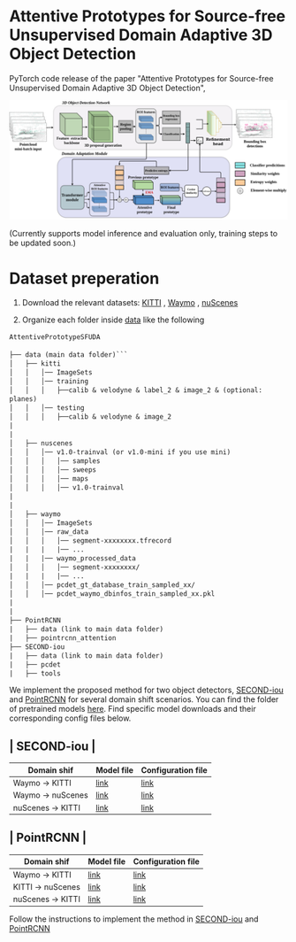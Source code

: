 # Attentive Prototypes for Source-free Unsupervised Domain Adaptive 3D Object Detection

PyTorch code release of the paper "Attentive Prototypes for Source-free Unsupervised Domain Adaptive 3D Object Detection",

![image](/imgs/main_final_2.drawio.jpg)


(Currently supports model inference and evaluation only, training steps to be updated soon.)


# Dataset preperation

1. Download the relevant datasets: [KITTI](http://www.cvlibs.net/datasets/kitti/eval_object.php?obj_benchmark=3d) , [Waymo](https://waymo.com/intl/en_us/dataset-download-terms/) , [nuScenes](https://www.nuscenes.org/download)

2. Organize each folder inside [data](/data/) like the following


```
AttentivePrototypeSFUDA

├── data (main data folder)```
│   ├── kitti
│   │   │── ImageSets
│   │   │── training
│   │   │   ├──calib & velodyne & label_2 & image_2 & (optional: planes)
│   │   │── testing
│   │   │   ├──calib & velodyne & image_2
|
|
│   ├── nuscenes
│   │   │── v1.0-trainval (or v1.0-mini if you use mini)
│   │   │   │── samples
│   │   │   │── sweeps
│   │   │   │── maps
│   │   │   │── v1.0-trainval  
|
|
│   ├── waymo
│   │   │── ImageSets
│   │   │── raw_data
│   │   │   │── segment-xxxxxxxx.tfrecord
|   |   |   |── ...
|   |   |── waymo_processed_data
│   │   │   │── segment-xxxxxxxx/
|   |   |   |── ...
│   │   │── pcdet_gt_database_train_sampled_xx/
│   │   │── pcdet_waymo_dbinfos_train_sampled_xx.pkl  
|
|
├── PointRCNN
|   ├── data (link to main data folder)
|   ├── pointrcnn_attention
├── SECOND-iou
|   ├── data (link to main data folder)
|   ├── pcdet
|   ├── tools
```


We implement the proposed method for two object detectors, [SECOND-iou](/secondiou/) and [PointRCNN](/pointrcnn/) for several domain shift scenarios. You can find the folder of pretrained models [here](). Find specific model downloads and their corresponding config files below.


| SECOND-iou |
-------------------------------------------------
| Domain shif | Model file  | Configuration file |
| ----------- | ----------- | -------------------|
| Waymo  -> KITTI| [link](https://livejohnshopkins-my.sharepoint.com/:u:/g/personal/dhegde1_jh_edu/EaF3HPR91A5OqRnTCD3sKw4Bw0HbWHVaF3mRrBdM9ybS-g?e=f9UurE)       | [link]() |
|  Waymo  -> nuScenes | [link](https://livejohnshopkins-my.sharepoint.com/:u:/g/personal/dhegde1_jh_edu/EaF3HPR91A5OqRnTCD3sKw4Bw0HbWHVaF3mRrBdM9ybS-g?e=f9UurE)        | [link]() |
|  nuScenes -> KITTI| [link](https://livejohnshopkins-my.sharepoint.com/:u:/g/personal/dhegde1_jh_edu/EUC7cRbRwuNOp11bUqXhOXgB5uGwuBmF1zP0R8cW2BPZJQ?e=qduaqy)        | [link]() |




| PointRCNN |
--------------------------------------------------
| Domain shif | Model file  | Configuration file |
| ----------- | ----------- | -------------------|
| Waymo  -> KITTI| [link](https://livejohnshopkins-my.sharepoint.com/:u:/g/personal/dhegde1_jh_edu/EWS-zL0tDItOurHL8DV18AgB92kQDBRcocIJ3PpuDwSamw?e=Zl4dtm)       | [link]() |
|  KITTI  -> nuScenes | [link](https://livejohnshopkins-my.sharepoint.com/:u:/g/personal/dhegde1_jh_edu/ERAV9hreSSBGqLIFXD7xsB0B8zNaE6CDjlGHYnuKXZbBWw?e=25r0d6)        | [link]() |
|  nuScenes -> KITTI| [link](https://livejohnshopkins-my.sharepoint.com/:u:/g/personal/dhegde1_jh_edu/EQJ-IusineZLvjpjo5iOJ7ABwPUZ-Mh_mYVrODx8lPX6Eg?e=eAnf0c)        | [link]() |


Follow the instructions to implement the method in [SECOND-iou](SECOND-iou/README.md) and [PointRCNN](PointRCNN/README.md)


